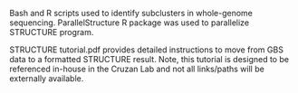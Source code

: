 Bash and R scripts used to identify subclusters in whole-genome sequencing. ParallelStructure R package was used to parallelize STRUCTURE program.

STRUCTURE tutorial.pdf provides detailed instructions to move from GBS data to a formatted STRUCTURE result. 
Note, this tutorial is designed to be referenced in-house in the Cruzan Lab and not all links/paths will be externally available. 
